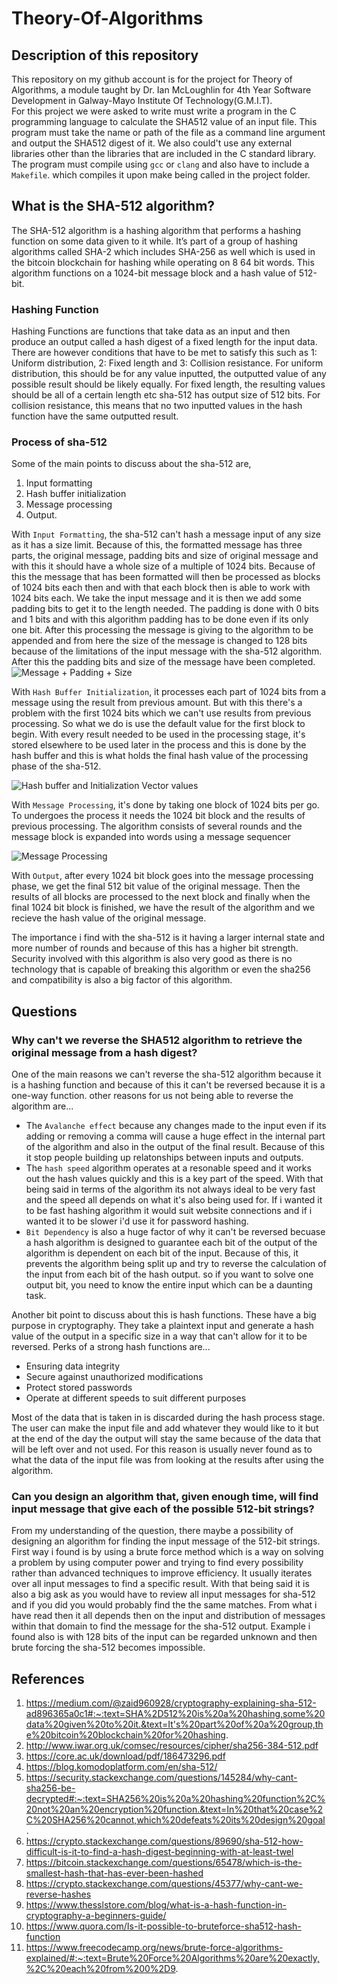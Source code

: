 # Theory-Of-Algorithms
## Description of this repository 
This repository on my github account is for the project for Theory of Algorithms, a module taught by Dr. Ian McLoughlin for 4th Year Software Development in Galway-Mayo Institute Of Technology(G.M.I.T).<br>
For this project we were asked to write must write a program in the C programming language to calculate the SHA512 value of an input file. This program must take the name or path of the file as a command line argument and output the SHA512 digest of it. We also could't use any external libraries other than the libraries that are included in the C standard library. The program must compile using `gcc` or `clang` and also have to include a `Makefile`. which compiles it upon make being called in the project folder.


## What is the SHA-512 algorithm?
The SHA-512 algorithm is a hashing algorithm that performs a hashing function on some data given to it while. It’s part of a group of hashing algorithms called SHA-2 which includes SHA-256 as well which is used in the bitcoin blockchain for hashing while operating on 8 64 bit words. This algorithm functions on a 1024-bit message block and a hash value of 512-bit. 
### Hashing Function
Hashing Functions are functions that take data as an input and then produce an output called a hash digest of a fixed length for the input data. There are however conditions that have to be met to satisfy this such as 1: Uniform distribution, 2: Fixed length and 3: Collision resistance. For uniform distribution, this should be for any value inputted, the outputted value of any possible result should be likely equally. For fixed length, the resulting values should be all of a certain length etc sha-512 has output size of 512 bits. For collision resistance, this means that no two inputted values in the hash function have the same outputted result. 

### Process of sha-512
Some of the main points to discuss about the sha-512 are, 
1. Input formatting 
2. Hash buffer initialization
3. Message processing 
4. Output.
 
With `Input Formatting`, the sha-512 can't hash a message input of any size as it has a size limit. Because of this, the formatted message has three parts, the original message, padding bits and size of original message and with this it should have a whole size of a multiple of 1024 bits. Because of this the message that has been formatted will then be processed as blocks of 1024 bits each then and with that each block then is able to work with 1024 bits each. We take the input message and it is then we add some padding bits to get it to the length needed. The padding is done with 0 bits and 1 bits and with this algorithm padding has to be done even if its only one bit. After this processing the message is giving to the algorithm to be appended and from here the size of the message is changed to 128 bits because of the limitations of the input message with the sha-512 algorithm. After this the padding bits and size of the message have been completed.<br>
![Message + Padding + Size](https://gyazo.com/ebd8834278486bf315f6beee5bbf88cd.png)

With `Hash Buffer Initialization`, it processes each part of 1024 bits from a message using the result from previous amount. But with this there's a problem with the first 1024 bits which we can't use results from previous processing. So what we do is use the default value for the first block to begin. With every result needed to be used in the processing stage, it's stored elsewhere to be used later in the process and this is done by the hash buffer and this is what holds the final hash value of the processing phase of the sha-512.

![Hash buffer and Initialization Vector values](https://gyazo.com/4cb5aee3c80905c83aae3f993f5f3a3c.png)

With `Message Processing`, it's done by taking one block of 1024 bits per go. To undergoes the process it needs the 1024 bit block and the results of previous processing. The algorithm consists of several rounds and the message block is expanded into words using a message sequencer

![Message Processing](https://gyazo.com/0dc97b188644d2dd38e1c24434616d03.png)

With `Output`, after every 1024 bit block goes into the message processing phase, we get the final 512 bit value of the original message. Then the results of all blocks are processed to the next block and finally when the final 1024 bit block is finished, we have the result of the algorithm and we recieve the hash value of the original message. 

The importance i find with the sha-512 is it having a larger internal state and more number of rounds and because of this has a higher bit strength. Security involved with this algorithm is also very good as there is no technology that is capable of breaking this algorithm or even the sha256 and compatibility is also a big factor of this algorithm.

## Questions
### Why can't we reverse the SHA512 algorithm to retrieve the original message from a hash digest?
One of the main reasons we can't reverse the sha-512 algorithm because it is a hashing function and because of this it can't be reversed because it is a one-way function. other reasons for us not being able to reverse the algorithm are... 
- The `Avalanche effect` because any changes made to the input even if its adding or removing a comma will cause a huge effect in the internal part of the algorithm and also in the output of the final result. Because of this it stop people building up relatonships between inputs and outputs.
- The `hash speed` algorithm operates at a resonable speed and it works out the hash values quickly and this is a key part of the speed. With that being said in terms of the algorithm its not always ideal to be very fast and the speed all depends on what it's also being used for. If i wanted it to be fast hashing algorithm it would suit website connections and if i wanted it to be slower i'd use it for password hashing.
- `Bit Dependency` is also a huge factor of why it can't be reversed becuase a hash algorithm is designed to guarantee each bit of the output of the algorithm is dependent on each bit of the input. Because of this, it prevents the algorithm being split up and try to reverse the calculation of the input from each bit of the hash output. so if you want to solve one output bit, you need to know the entire input which can be a daunting task.

Another bit point to discuss about this is hash functions. These have a big purpose in cryptography. They take a plaintext input and generate a hash value of the output in a specific size in a way that can't allow for it to be reversed. Perks of a strong hash functions are...
- Ensuring data integrity
- Secure against unauthorized modifications
- Protect stored passwords
- Operate at different speeds to suit different purposes <br>

Most of the data that is taken in is discarded during the hash process stage. The user can make the input file and add whatever they would like to it but at the end of the day the output will stay the same because of the data that will be left over and not used. For this reason is usually never found as to what the data of the input file was from looking at the results after using the algorithm. <br>

### Can you design an algorithm that, given enough time, will find input message that give each of the possible 512-bit strings?
From my understanding of the question, there maybe a possibility of designing an algorithm for finding the input message of the 512-bit strings. First way i found is by using a brute force method which is a way on solving a problem by using computer power and trying to find every possibility rather than advanced techniques to improve efficiency. 
It usually iterates over all input messages to find a specific result. With that being said it is also a big ask as you would have to review all input messages for sha-512 and if you did you would probably find the the same matches. From what i have read then it all depends then on the input and distribution of messages within that domain to find the message for the sha-512 output. Example i found also is with 128 bits of the input can be regarded unknown and then brute forcing the sha-512 becomes impossible. 

## References
1. https://medium.com/@zaid960928/cryptography-explaining-sha-512-ad896365a0c1#:~:text=SHA%2D512%20is%20a%20hashing,some%20data%20given%20to%20it.&text=It's%20part%20of%20a%20group,the%20bitcoin%20blockchain%20for%20hashing.
2. http://www.iwar.org.uk/comsec/resources/cipher/sha256-384-512.pdf
3. https://core.ac.uk/download/pdf/186473296.pdf
4. https://blog.komodoplatform.com/en/sha-512/
5. https://security.stackexchange.com/questions/145284/why-cant-sha256-be-decrypted#:~:text=SHA256%20is%20a%20hashing%20function%2C%20not%20an%20encryption%20function.&text=In%20that%20case%2C%20SHA256%20cannot,which%20defeats%20its%20design%20goal.
6. https://crypto.stackexchange.com/questions/89690/sha-512-how-difficult-is-it-to-find-a-hash-digest-beginning-with-at-least-twel
7. https://bitcoin.stackexchange.com/questions/65478/which-is-the-smallest-hash-that-has-ever-been-hashed
8. https://crypto.stackexchange.com/questions/45377/why-cant-we-reverse-hashes
9. https://www.thesslstore.com/blog/what-is-a-hash-function-in-cryptography-a-beginners-guide/
10. https://www.quora.com/Is-it-possible-to-bruteforce-sha512-hash-function
11. https://www.freecodecamp.org/news/brute-force-algorithms-explained/#:~:text=Brute%20Force%20Algorithms%20are%20exactly,%2C%20each%20from%200%2D9.
